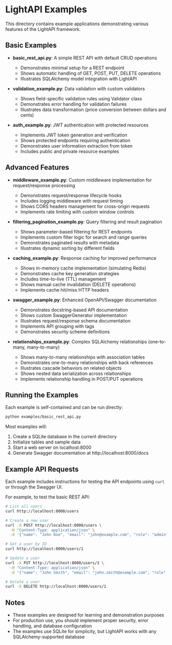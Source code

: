 # LightAPI Examples

This directory contains example applications demonstrating various features of the LightAPI framework.

## Basic Examples

- **basic_rest_api.py**: A simple REST API with default CRUD operations
  - Demonstrates minimal setup for a REST endpoint
  - Shows automatic handling of GET, POST, PUT, DELETE operations
  - Illustrates SQLAlchemy model integration with LightAPI

- **validation_example.py**: Data validation with custom validators
  - Shows field-specific validation rules using Validator class
  - Demonstrates error handling for validation failures
  - Illustrates data transformation (price conversion between dollars and cents)

- **auth_example.py**: JWT authentication with protected resources
  - Implements JWT token generation and verification
  - Shows protected endpoints requiring authentication
  - Demonstrates user information extraction from token
  - Includes public and private resource examples

## Advanced Features

- **middleware_example.py**: Custom middleware implementation for request/response processing
  - Demonstrates request/response lifecycle hooks
  - Includes logging middleware with request timing
  - Shows CORS headers management for cross-origin requests
  - Implements rate limiting with custom window controls

- **filtering_pagination_example.py**: Query filtering and result pagination
  - Shows parameter-based filtering for REST endpoints
  - Implements custom filter logic for search and range queries
  - Demonstrates paginated results with metadata
  - Illustrates dynamic sorting by different fields

- **caching_example.py**: Response caching for improved performance
  - Shows in-memory cache implementation (simulating Redis)
  - Demonstrates cache key generation strategies
  - Includes time-to-live (TTL) management
  - Shows manual cache invalidation (DELETE operations)
  - Implements cache hit/miss HTTP headers

- **swagger_example.py**: Enhanced OpenAPI/Swagger documentation
  - Demonstrates docstring-based API documentation
  - Shows custom SwaggerGenerator implementation
  - Illustrates request/response schema documentation
  - Implements API grouping with tags
  - Demonstrates security scheme definitions

- **relationships_example.py**: Complex SQLAlchemy relationships (one-to-many, many-to-many)
  - Shows many-to-many relationships with association tables
  - Demonstrates one-to-many relationships with back references
  - Illustrates cascade behaviors on related objects
  - Shows nested data serialization across relationships
  - Implements relationship handling in POST/PUT operations

## Running the Examples

Each example is self-contained and can be run directly:

```bash
python examples/basic_rest_api.py
```

Most examples will:
1. Create a SQLite database in the current directory
2. Initialize tables and sample data
3. Start a web server on localhost:8000
4. Generate Swagger documentation at http://localhost:8000/docs

## Example API Requests

Each example includes instructions for testing the API endpoints using `curl` or through the Swagger UI.

For example, to test the basic REST API:

```bash
# List all users
curl http://localhost:8000/users

# Create a new user
curl -X POST http://localhost:8000/users \
  -H "Content-Type: application/json" \
  -d '{"name": "John Doe", "email": "john@example.com", "role": "admin"}'

# Get a user by ID
curl http://localhost:8000/users/1

# Update a user
curl -X PUT http://localhost:8000/users/1 \
  -H "Content-Type: application/json" \
  -d '{"name": "John Smith", "email": "john.smith@example.com", "role": "admin"}'

# Delete a user
curl -X DELETE http://localhost:8000/users/1
```

## Notes

- These examples are designed for learning and demonstration purposes
- For production use, you should implement proper security, error handling, and database configuration
- The examples use SQLite for simplicity, but LightAPI works with any SQLAlchemy-supported database 